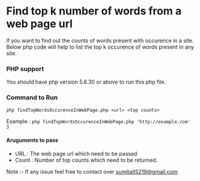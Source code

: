 # Find top k number of words from a web page url
  If you want to find out the counts of words present with occurence in a site.
  Below php code will help to list the top k occurence of words present in any site.


### PHP support
  You should have php version 5.6.30 or above to run this php file.

### Command to Run
  `php findTopWordsOccurenceInWebPage.php <url> <top counts> `

  Example : `php findTopWordsOccurenceInWebPage.php 'http://example.com' 3`

#### Aruguments to pass
  * URL :  The web page url which need to be passed
  * Count : Number of top counts which need to be returned.

Note :- If any issue feel free to contact over sumitait5219@gmail.com
